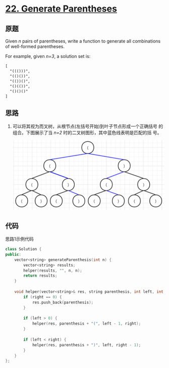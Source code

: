 [22. Generate Parentheses](https://leetcode.com/problems/generate-parentheses/)
==========================

原题
----

Given *n* pairs of parentheses, write a function to generate all
combinations of well-formed parentheses.

For example, given *n=3*, a solution set is:

```
[
  "((()))",
  "(()())",
  "(())()",
  "()(())",
  "()()()"
]
```

思路
----

1. 可以将其视为而叉树，从根节点(左括号开始)到叶子节点形成一个正确括号
   的组合。下图展示了当 *n=2* 时的二叉树图形，其中蓝色线表明是匹配的括
   号。
   
   ![generateParentheses](../images/generateParentheses.png "Generate Parentheses")

代码
----

思路1示例代码
```c++
class Solution {
public:
	vector<string> generateParenthesis(int n) {
		vector<string> results;
		helper(results, "", n, n);
		return results;
	}
	
	void helper(vector<string>& res, string parenthesis, int left, int right) {
		if (right == 0) {
			res.push_back(parenthesis);
		}
		
		if (left > 0) {
			helper(res, parenthesis + "(", left - 1, right);
		}
		
		if (left < right) {
			helper(res, parenthesis + ")", left, right - 1);
		}
	}
};
```
